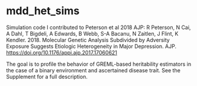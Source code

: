 # mdd_het_sims
Simulation code I contributed to Peterson et al 2018 AJP:
R Peterson, N Cai, A Dahl, T Bigdeli, A Edwards, B Webb, S-A Bacanu, N Zaitlen, J Flint, K Kendler. 2018. Molecular Genetic Analysis Subdivided by Adversity Exposure Suggests Etiologic Heterogeneity in Major Depression. AJP. https://doi.org/10.1176/appi.ajp.2017.17060621

The goal is to profile the behavior of GREML-based heritability estimators in the case of a binary environment and ascertained disease trait. See the Supplement for a full description.
